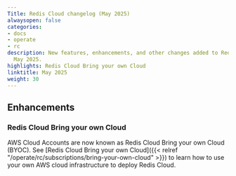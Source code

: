 ```yaml
---
Title: Redis Cloud changelog (May 2025)
alwaysopen: false
categories:
- docs
- operate
- rc
description: New features, enhancements, and other changes added to Redis Cloud during
  May 2025.
highlights: Redis Cloud Bring your own Cloud
linktitle: May 2025
weight: 30
---
```


## Enhancements

### Redis Cloud Bring your own Cloud

AWS Cloud Accounts are now known as Redis Cloud Bring your own Cloud (BYOC). See [Redis Cloud Bring your own Cloud]({{< relref "/operate/rc/subscriptions/bring-your-own-cloud" >}}) to learn how to use your own AWS cloud infrastructure to deploy Redis Cloud.

